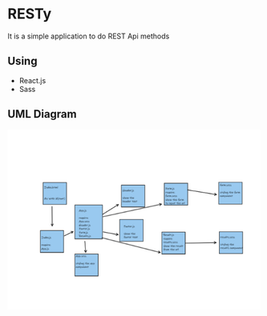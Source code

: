 # RESTy

It is a simple application to do REST Api methods

## Using

- React.js
- Sass

## UML Diagram

![UML](./src/asset/uml.png)
